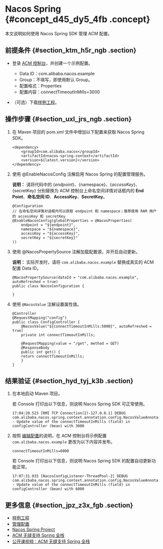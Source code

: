 # Nacos Spring {#concept_d45_dy5_4fb .concept}

本文说明如何使用 Nacos Spring SDK 管理 ACM 配置。

## 前提条件 {#section_ktm_h5r_ngb .section}

-   登录 [ACM 控制台](https://acm.console.alibabacloud.com/)，并创建一个示例配置。

    -   Data ID：com.alibaba.nacos.example
    -   Group：不填写，即使用默认 Group。
    -   配置格式：Properties
    -   配置内容：connectTimeoutInMills=3000
-   （可选）下载[样例工程](https://github.com/acm-group/nacos-spring-config-example)。

## 操作步骤 {#section_uxl_jrs_ngb .section}

1.  在 Maven 项目的 pom.xml 文件中增加以下配置来获取 Nacos Spring SDK。

    ``` {#codeblock_kdi_p5k_663}
    <dependency>
        <groupId>com.alibaba.nacos</groupId>
        <artifactId>nacos-spring-context</artifactId>
        <version>${latest.version}</version>
    </dependency>
    ```

2.  使用 @EnableNacosConfig 注解启用 Nacos Spring 的配置管理服务。

    **说明：** 请将代码中的 $\{endpoint\}、$\{namespace\}、$\{accessKey\}、$\{secretKey\} 分别替换为 ACM 控制台上命名空间详情对话框内的 **End Point**、**命名空间 ID**、**AccessKey**、**SecretKey**。

    ``` {#codeblock_u6g_9ng_fj5}
    @Configuration
    // 在命名空间详情对话框内可以获取 endpoint 和 namespace；推荐使用 RAM 用户的 accessKey 和 secretKey
    @EnableNacosConfig(globalProperties = @NacosProperties(
        endpoint = "${endpoint}", 
        namespace = "${namespace}",
        accessKey = "${accessKey}", 
        secretKey = "${secretKey}"
    ))
    ```

3.  使用 @NacosPropertySource 注解加载配置源，并开启自动更新。

    **说明：** 实际开发时，请将 `com.alibaba.nacos.example` 替换成真实的 ACM 配置 Data ID。

    ``` {#codeblock_zzb_8nx_bff}
    @NacosPropertySource(dataId = "com.alibaba.nacos.example", autoRefreshed = true)
    public class NacosConfiguration {
    
    }
    ```

4.  使用 `@NacosValue` 注解设置属性值。

    ``` {#codeblock_cq7_rmx_tdo}
    @Controller
    @RequestMapping("config")
    public class ConfigController {
        @NacosValue("${connectTimeoutInMills:5000}", autoRefreshed = true)
        private int connectTimeoutInMills;
    
        @RequestMapping(value = "/get", method = GET)
        @ResponseBody
        public int get() {
        return connectTimeoutInMills;
        }
    }
    ```


## 结果验证 {#section_hyd_tyj_k3b .section}

1.  在本地启动 Maven 项目。

    若 Console 打印出以下信息，则说明 Nacos Spring SDK 可正常使用。

    ``` {#screen_ylv_mt6_yig .screen}
    17:04:20.523 [RMI TCP Connection(2)-127.0.0.1] DEBUG com.alibaba.nacos.spring.context.annotation.config.NacosValueAnnotationBeanPostProcessor - Update value of the connectTimeoutInMills (field) in configController (bean) with 3000
    ```

2.  按照 [编辑配置](../../../../intl.zh-CN/用户指南/管理配置.md#section_az4_lkt_42b)的说明，在 ACM 控制台将示例配置 `com.alibaba.nacos.example` 更改为以下内容并发布。

    ``` {#codeblock_5az_j8x_wax}
    connectTimeoutInMills=6000
    ```

    若 Console 打印出以下信息，则说明 Nacos Spring SDK 的配置自动更新功能正常。

    ``` {#screen_696_egz_i6b .screen}
    17:07:31.033 [NacosConfigListener-ThreadPool-2] DEBUG com.alibaba.nacos.spring.context.annotation.config.NacosValueAnnotationBeanPostProcessor - Update value of the connectTimeoutInMills (field) in configController (bean) with 6000
    ```


## 更多信息 {#section_jpz_z3x_fgb .section}

-   [样例工程](https://github.com/acm-group/nacos-spring-config-example)
-   [管理配置](../../../../intl.zh-CN/用户指南/管理配置.md#)
-   [Nacos Spring Project](https://github.com/nacos-group/nacos-spring-project/blob/master/README.md)
-   [ACM 无缝支持 Spring 全栈](https://yq.aliyun.com/articles/688108)
-   [公开课视频：ACM 无缝支持 Spring 全栈](https://yq.aliyun.com/live/853)

